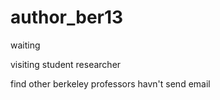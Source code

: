 # author_ber13
waiting  

visiting student researcher

find other berkeley professors havn't send email

